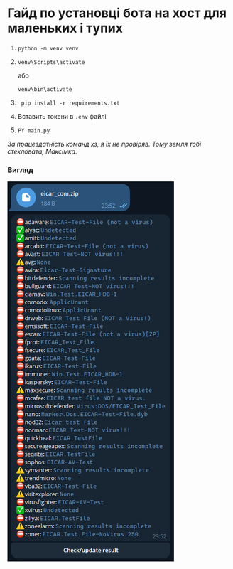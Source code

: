 # Гайд по установці бота на хост для маленьких і тупих

1.  ```shell
    python -m venv venv
    ```

2.  ```shell
    venv\Scripts\activate
    ```
    або
    ```shell
    venv\bin\activate
    ```

3. ```shell
    pip install -r requirements.txt
    ```

4. Вставить токени в `.env` файлі
5.  ```shell
    PY main.py
    ```

_За працездатність команд хз, я їх не провіряв. Тому земля тобі стекловата, Максімка._

### Вигляд
![](assets/example.png)
